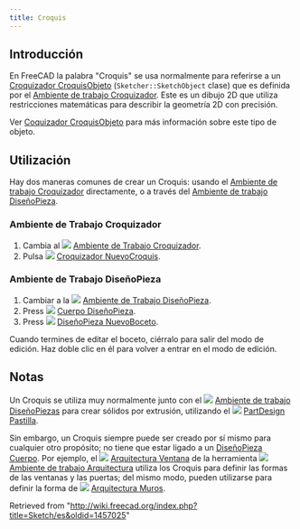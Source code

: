 ```yaml
---
title: Croquis
---
```

## Introducción

En FreeCAD la palabra "Croquis" se usa normalmente para referirse a un [Croquizador CroquisObjeto](/index.php?title=Sketcher_SketchObject/es&action=edit&redlink=1 "Sketcher SketchObject/es (page does not exist)") (`Sketcher::SketchObject` clase) que es definida por el [Ambiente de trabajo Croquizador](/Sketcher_Workbench/es "Sketcher Workbench/es"). Este es un dibujo 2D que utiliza restricciones matemáticas para describir la geometría 2D con precisión.

Ver [Coquizador CroquisObjeto](/index.php?title=Sketcher_SketchObject/es&action=edit&redlink=1 "Sketcher SketchObject/es (page does not exist)") para más información sobre este tipo de objeto.

## Utilización

Hay dos maneras comunes de crear un Croquis: usando el [Ambiente de trabajo Croquizador](/Sketcher_Workbench/es "Sketcher Workbench/es") directamente, o a través del [Ambiente de trabajo DiseñoPieza](/PartDesign_Workbench/es "PartDesign Workbench/es").

### Ambiente de Trabajo Croquizador

1. Cambia al ![](/images/Workbench_Sketcher.svg) [Ambiente de Trabajo Croquizador](/Sketcher_Workbench/es "Sketcher Workbench/es").
2. Pulsa ![](/images/Sketcher_NewSketch.svg) [Croquizador NuevoCroquis](/Sketcher_NewSketch/es "Sketcher NewSketch/es").

### Ambiente de Trabajo DiseñoPieza

1. Cambiar a la ![](/images/Workbench_PartDesign.svg) [Ambiente de Trabajo DiseñoPieza](/PartDesign_Workbench/es "PartDesign Workbench/es").
2. Press ![](/images/PartDesign_Body.svg) [Cuerpo DiseñoPieza](/PartDesign_Body/es "PartDesign Body/es").
3. Press ![](/images/PartDesign_NewSketch.svg) [DiseñoPieza NuevoBoceto](/PartDesign_NewSketch/es "PartDesign NewSketch/es").

Cuando termines de editar el boceto, ciérralo para salir del modo de edición. Haz doble clic en él para volver a entrar en el modo de edición.

## Notas

Un Croquis se utiliza muy normalmente junto con el ![](/images/Workbench_PartDesign.svg) [Ambiente de trabajo DiseñoPiezas](/PartDesign_Workbench/es "PartDesign Workbench/es") para crear sólidos por extrusión, utilizando el ![](/images/PartDesign_Pad.svg) [PartDesign Pastilla](/PartDesign_Pad/es "PartDesign Pad/es").

Sin embargo, un Croquis siempre puede ser creado por sí mismo para cualquier otro propósito; no tiene que estar ligado a un [DiseñoPieza Cuerpo](/PartDesign_Body/es "PartDesign Body/es"). Por ejemplo, el ![](/images/Arch_Window.svg) [Arquitectura Ventana](/Arch_Window/es "Arch Window/es") de la herramienta ![](/images/Workbench_Arch.svg) [Ambiente de trabajo Arquitectura](/Arch_Workbench/es "Arch Workbench/es") utiliza los Croquis para definir las formas de las ventanas y las puertas; del mismo modo, pueden utilizarse para definir la forma de ![](/images/Arch_Wall.svg) [Arquitectura Muros](/Arch_Wall/es "Arch Wall/es").

Retrieved from "<http://wiki.freecad.org/index.php?title=Sketch/es&oldid=1457025>"